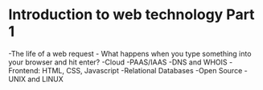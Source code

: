 Introduction to web technology Part 1
======
-The life of a web request - What happens when you type something into your browser and hit enter? 
-Cloud
-PAAS/IAAS
-DNS and WHOIS
-Frontend: HTML, CSS, Javascript 
-Relational Databases
-Open Source
-UNIX and LINUX